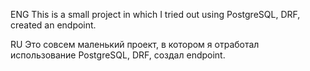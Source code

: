 ENG
This is a small project in which I tried out using PostgreSQL, DRF, created an endpoint.

RU
Это совсем маленький проект, в котором я отработал использование PostgreSQL, DRF, создал endpoint. 

